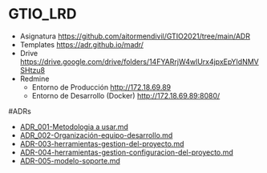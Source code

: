 # GTIO_LRD
 * Asignatura https://github.com/aitormendivil/GTIO2021/tree/main/ADR
 * Templates https://adr.github.io/madr/
 * Drive https://drive.google.com/drive/folders/14FYARrjW4wlUrx4jpxEpYIdNMVSHtzu8
 * Redmine
      * Entorno de Producción http://172.18.69.89   
      * Entorno de Desarrollo (Docker) http://172.18.69.89:8080/

#ADRs 
* [ADR_001-Metodologia a usar.md](./doc/adr/ADR_001-Metodologia%20a%20usar.md)
* [ADR_002-Organización-equipo-desarrollo.md](./doc/adr/ADR_002-Organizaci%C3%B3n-equipo-desarrollo.md)
* [ADR-003-herramientas-gestion-del-proyecto.md](./doc/adr/ADR-003-herramientas-gestion-del-proyecto.md)
* [ADR-004-herramientas-gestion-configuracion-del-proyecto.md](./doc/adr/ADR-004-herramientas-gestion-configuracion-del-proyecto.md)
* [ADR-005-modelo-soporte.md](./doc/adr/ADR-005-modelo-soporte.md)


